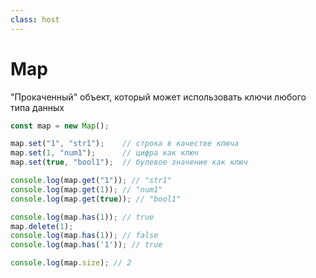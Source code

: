 ```yaml
---
class: host
---
```


# Map
"Прокаченный" объект, который может использовать ключи любого типа данных

```js
const map = new Map();

map.set("1", "str1");    // строка в качестве ключа
map.set(1, "num1");      // цифра как ключ
map.set(true, "bool1");  // булевое значение как ключ

console.log(map.get("1")); // "str1"
console.log(map.get(1)); // "num1"
console.log(map.get(true)); // "bool1"

console.log(map.has(1)); // true
map.delete(1);
console.log(map.has(1)); // false
console.log(map.has('1')); // true

console.log(map.size); // 2
```

<style>
.host code {
    font-size: 1rem;
}
</style>
